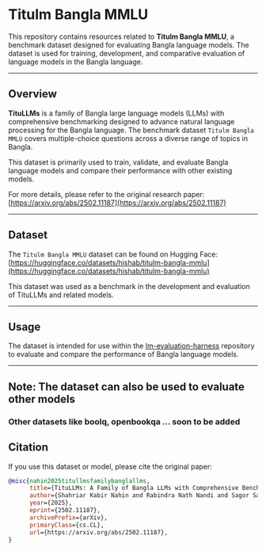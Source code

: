 # Titulm Bangla MMLU

This repository contains resources related to **Titulm Bangla MMLU**, a benchmark dataset designed for evaluating Bangla language models. The dataset is used for training, development, and comparative evaluation of language models in the Bangla language.

---

## Overview

**TituLLMs** is a family of Bangla large language models (LLMs) with comprehensive benchmarking designed to advance natural language processing for the Bangla language. The benchmark dataset `Titulm Bangla MMLU` covers multiple-choice questions across a diverse range of topics in Bangla.

This dataset is primarily used to train, validate, and evaluate Bangla language models and compare their performance with other existing models.

For more details, please refer to the original research paper:  
[https://arxiv.org/abs/2502.11187](https://arxiv.org/abs/2502.11187)


---

## Dataset

The `Titulm Bangla MMLU` dataset can be found on Hugging Face:  
[https://huggingface.co/datasets/hishab/titulm-bangla-mmlu](https://huggingface.co/datasets/hishab/titulm-bangla-mmlu)

This dataset was used as a benchmark in the development and evaluation of TituLLMs and related models.

---

## Usage

The dataset is intended for use within the [lm-evaluation-harness](https://github.com/EleutherAI/lm-evaluation-harness) repository to evaluate and compare the performance of Bangla language models.

---

## Note: The dataset can also be used to evaluate other models

### Other datasets like boolq, openbookqa ... soon to be added
## Citation

If you use this dataset or model, please cite the original paper:

```bibtex
@misc{nahin2025titullmsfamilybanglallms,
      title={TituLLMs: A Family of Bangla LLMs with Comprehensive Benchmarking},
      author={Shahriar Kabir Nahin and Rabindra Nath Nandi and Sagor Sarker and Quazi Sarwar Muhtaseem and Md Kowsher and Apu Chandraw Shill and Md Ibrahim and Mehadi Hasan Menon and Tareq Al Muntasir and Firoj Alam},
      year={2025},
      eprint={2502.11187},
      archivePrefix={arXiv},
      primaryClass={cs.CL},
      url={https://arxiv.org/abs/2502.11187},
}
